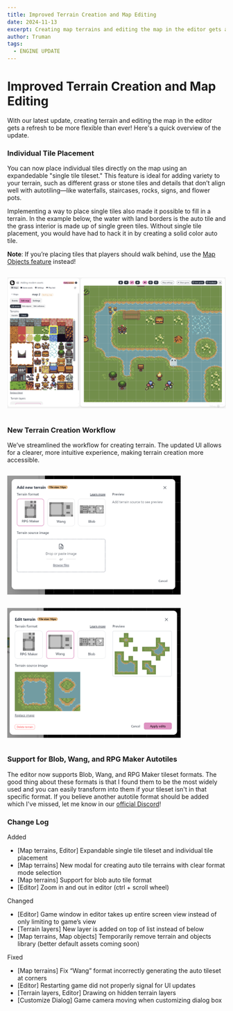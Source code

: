 ```yaml
---
title: Improved Terrain Creation and Map Editing
date: 2024-11-13
excerpt: Creating map terrains and editing the map in the editor gets a refresh to be more flexible than ever.
author: Truman
tags:
  - ENGINE UPDATE
---
```


# Improved Terrain Creation and Map Editing

With our latest update, creating terrain and editing the map in the editor gets a refresh to be more flexible than ever! Here's a quick overview of the update.

### Individual Tile Placement

You can now place individual tiles directly on the map using an expandedable "single tile tileset." This feature is ideal for adding variety to your terrain, such as different grass or stone tiles and details that don’t align well with autotiling—like waterfalls, staircases, rocks, signs, and flower pots.

Implementing a way to place single tiles also made it possible to fill in a terrain. In the example below, the water with land borders is the auto tile and the grass interior is made up of single green tiles. Without single tile placement, you would have had to hack it in by creating a solid color auto tile.

**Note**: If you’re placing tiles that players should walk behind, use the [Map Objects feature](https://pixelstories.io/features/map-editor/#map-objects) instead!

<div style="border-radius:8px; overflow:hidden;">

![Single tile selector](../../assets/images/single-tile-selector.png)

</div>

### New Terrain Creation Workflow

We’ve streamlined the workflow for creating terrain. The updated UI allows for a clearer, more intuitive experience, making terrain creation more accessible.

<div style="max-width:400px; border-radius:8px; overflow:hidden;">

![create-terrain-modal](../../assets/images/create-terrain-modal-1.png)

</div>

<div style="max-width:400px; border-radius:8px; overflow:hidden;">

![create-terrain-modal](../../assets/images/create-terrain-modal.png)

</div>

### Support for Blob, Wang, and RPG Maker Autotiles

The editor now supports Blob, Wang, and RPG Maker tileset formats. The good thing about these formats is that I found them to be the most widely used and you can easily transform into them if your tileset isn't in that specific format. If you believe another autotile format should be added which I've missed, let me know in our [official Discord](https://discord.gg/XN9EaUh26g)!

### Change Log

Added

- [Map terrains, Editor] Expandable single tile tileset and individual tile placement
- [Map terrains] New modal for creating auto tile terrains with clear format mode selection
- [Map terrains] Support for blob auto tile format
- [Editor] Zoom in and out in editor (ctrl + scroll wheel)

Changed

- [Editor] Game window in editor takes up entire screen view instead of only limiting to game’s view
- [Terrain layers] New layer is added on top of list instead of below
- [Map terrains, Map objects] Temporarily remove terrain and objects library (better default assets coming soon)

Fixed

- [Map terrains] Fix “Wang” format incorrectly generating the auto tileset at corners
- [Editor] Restarting game did not properly signal for UI updates
- [Terrain layers, Editor] Drawing on hidden terrain layers
- [Customize Dialog] Game camera moving when customizing dialog box
